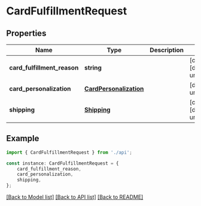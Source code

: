 # CardFulfillmentRequest


## Properties

Name | Type | Description | Notes
------------ | ------------- | ------------- | -------------
**card_fulfillment_reason** | **string** |  | [optional] [default to undefined]
**card_personalization** | [**CardPersonalization**](CardPersonalization.md) |  | [default to undefined]
**shipping** | [**Shipping**](Shipping.md) |  | [optional] [default to undefined]

## Example

```typescript
import { CardFulfillmentRequest } from './api';

const instance: CardFulfillmentRequest = {
    card_fulfillment_reason,
    card_personalization,
    shipping,
};
```

[[Back to Model list]](../README.md#documentation-for-models) [[Back to API list]](../README.md#documentation-for-api-endpoints) [[Back to README]](../README.md)
